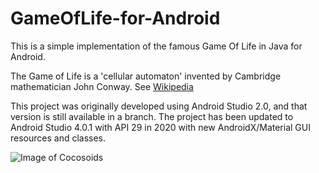 # GameOfLife-for-Android
This is a simple implementation of the famous Game Of Life in Java for Android.

The Game of Life is a 'cellular automaton' invented by Cambridge mathematician John Conway. See [Wikipedia](https://en.wikipedia.org/wiki/Conway%27s_Game_of_Life)

This project was originally developed using Android Studio 2.0, and that version is still available in a branch. The project has been updated to Android Studio 4.0.1 with API 29 in 2020 with new AndroidX/Material GUI resources and classes.

![Image of Cocosoids](http://cdn.rawgit.com/erikbuck/GameOfLife-for-Android/master/GameOfLife.png)

